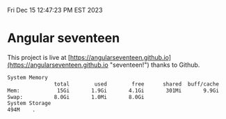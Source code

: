Fri Dec 15 12:47:23 PM EST 2023

# Angular seventeen


This project is live at [https://angularseventeen.github.io](https://angularseventeen.github.io "seventeen!") thanks to Github.

```bash
System Memory
               total        used        free      shared  buff/cache   available
Mem:            15Gi       1.9Gi       4.1Gi       301Mi       9.9Gi        13Gi
Swap:          8.0Gi       1.0Mi       8.0Gi
System Storage
494M	.
```
